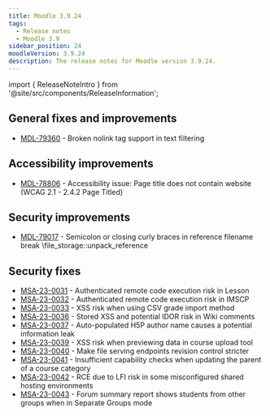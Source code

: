 ```yaml
---
title: Moodle 3.9.24
tags:
  - Release notes
  - Moodle 3.9
sidebar_position: 24
moodleVersion: 3.9.24
description: The release notes for Moodle version 3.9.24.
---
```


import { ReleaseNoteIntro } from '@site/src/components/ReleaseInformation';

<ReleaseNoteIntro releaseName={frontMatter.moodleVersion} />

## General fixes and improvements
<!-- cspell:disable -->
- [MDL-79360](https://moodle.atlassian.net/browse/MDL-79360) - Broken nolink tag support in text filtering
<!-- cspell:enable -->

## Accessibility improvements
<!-- cspell:disable -->
- [MDL-78806](https://moodle.atlassian.net/browse/MDL-78806) - Accessibility issue: Page title does not contain website (WCAG 2.1 - 2.4.2 Page Titled)
<!-- cspell:enable -->

## Security improvements
<!-- cspell:disable -->
- [MDL-79017](https://moodle.atlassian.net/browse/MDL-79017) - Semicolon or closing curly braces in reference filename break \file_storage::unpack_reference
<!-- cspell:enable -->

## Security fixes
<!-- cspell:disable -->
- [MSA-23-0031](https://moodle.org/mod/forum/discuss.php?d=451580) - Authenticated remote code execution risk in Lesson
- [MSA-23-0032](https://moodle.org/mod/forum/discuss.php?d=451581) - Authenticated remote code execution risk in IMSCP
- [MSA-23-0033](https://moodle.org/mod/forum/discuss.php?d=451582) - XSS risk when using CSV grade import method
- [MSA-23-0036](https://moodle.org/mod/forum/discuss.php?d=451585) - Stored XSS and potential IDOR risk in Wiki comments
- [MSA-23-0037](https://moodle.org/mod/forum/discuss.php?d=451586) - Auto-populated H5P author name causes a potential information leak
- [MSA-23-0039](https://moodle.org/mod/forum/discuss.php?d=451588) - XSS risk when previewing data in course upload tool
- [MSA-23-0040](https://moodle.org/mod/forum/discuss.php?d=451589) - Make file serving endpoints revision control stricter
- [MSA-23-0041](https://moodle.org/mod/forum/discuss.php?d=451590) - Insufficient capability checks when updating the parent of a course category
- [MSA-23-0042](https://moodle.org/mod/forum/discuss.php?d=451591) - RCE due to LFI risk in some misconfigured shared hosting environments
- [MSA-23-0043](https://moodle.org/mod/forum/discuss.php?d=451592) - Forum summary report shows students from other groups when in Separate Groups mode
<!-- cspell:enable -->
